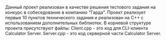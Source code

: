 Данный проект реализован в качестве решения тестового задания на конкурс в собеседование в компанию "Гарда".
Проект реализует первые 10 пунктов технического задания и реализован на C++ с использованием дополнительных библиотек.
В корневой структуре проекта присутствуют файлы:
Client.cpp - это код для CLI-клиента Calculator Server.
Server.cpp - это код серверной части Calculator Server.

